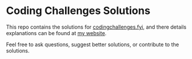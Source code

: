 # Coding Challenges Solutions

This repo contains the solutions for [codingchallenges.fyi](https://codingchallenges.fyi/), and there details explanations can be found at [my website](https://kareem-ebrahim.vercel.app/blog).

Feel free to ask questions, suggest better solutions, or contribute to the solutions.
